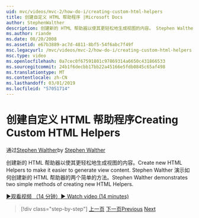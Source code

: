 ```yaml
---
uid: mvc/videos/mvc-2/how-do-i/creating-custom-html-helpers
title: 创建自定义 HTML 帮助程序 |Microsoft Docs
author: StephenWalther
description: 创建新的 HTML 帮助器以使其更轻松地生成视图的内容。 Stephen Walther 演示如何创建新的 HTML 帮助器的两个简单的方法。
ms.author: riande
ms.date: 08/20/2008
ms.assetid: e67b3889-ac7d-4811-8bf5-54f6abc7f49f
msc.legacyurl: /mvc/videos/mvc-2/how-do-i/creating-custom-html-helpers
msc.type: video
ms.openlocfilehash: 0a7cec0f67591801c97869314a6650c431866533
ms.sourcegitcommit: 24b1f6decbb17bb22a45166e5fdb0845c65af498
ms.translationtype: MT
ms.contentlocale: zh-CN
ms.lasthandoff: 03/01/2019
ms.locfileid: "57051714"
---
```

<a name="creating-custom-html-helpers"></a><span data-ttu-id="a6dbe-104">创建自定义 HTML 帮助程序</span><span class="sxs-lookup"><span data-stu-id="a6dbe-104">Creating Custom HTML Helpers</span></span>
====================
<span data-ttu-id="a6dbe-105">通过[Stephen Walther](https://github.com/StephenWalther)</span><span class="sxs-lookup"><span data-stu-id="a6dbe-105">by [Stephen Walther](https://github.com/StephenWalther)</span></span>

<span data-ttu-id="a6dbe-106">创建新的 HTML 帮助器以使其更轻松地生成视图的内容。</span><span class="sxs-lookup"><span data-stu-id="a6dbe-106">Create new HTML Helpers to make it easier to generate view content.</span></span> <span data-ttu-id="a6dbe-107">Stephen Walther 演示如何创建新的 HTML 帮助器的两个简单的方法。</span><span class="sxs-lookup"><span data-stu-id="a6dbe-107">Stephen Walther demonstrates two simple methods of creating new HTML Helpers.</span></span>

[<span data-ttu-id="a6dbe-108">&#9654;观看视频 （14 分钟）</span><span class="sxs-lookup"><span data-stu-id="a6dbe-108">&#9654; Watch video (14 minutes)</span></span>](https://channel9.msdn.com/Blogs/ASP-NET-Site-Videos/creating-custom-html-helpers)

> [!div class="step-by-step"]
> <span data-ttu-id="a6dbe-109">[上一页](creating-unit-tests-for-aspnet-mvc-applications.md)
> [下一页](creating-model-classes-with-linq-to-sql.md)</span><span class="sxs-lookup"><span data-stu-id="a6dbe-109">[Previous](creating-unit-tests-for-aspnet-mvc-applications.md)
[Next](creating-model-classes-with-linq-to-sql.md)</span></span>
